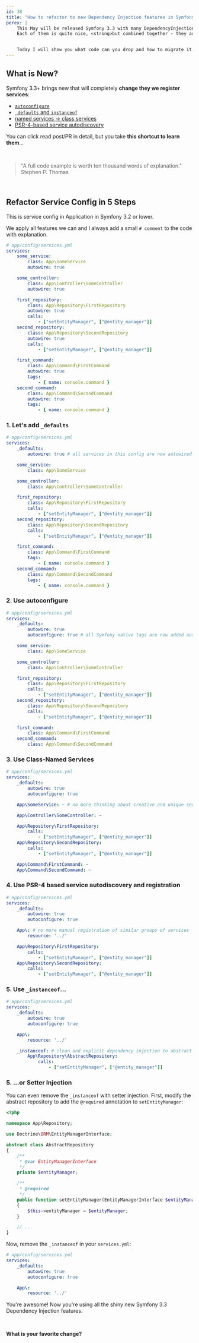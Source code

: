 ```yaml
---
id: 38
title: "How to refactor to new Dependency Injection features in Symfony 3.3"
perex: |
    This May will be released Symfony 3.3 with many DependencyInjection improvements.
    Each of them is quite nice, <strong>but combined together - they are huge jump</strong> compare to what we have now.


    Today I will show you what code can you drop and how to migrate it.
---
```


## What is New?

Symfony 3.3+ brings new that will completely **change they we register services**:

- [`autoconfigure`](https://symfony.com/blog/new-in-symfony-3-3-service-autoconfiguration)
- [`_defaults` and `instanceof`](https://symfony.com/blog/new-in-symfony-3-3-simpler-service-configuration)
- [named services → class services](https://symfony.com/blog/new-in-symfony-3-3-optional-class-for-named-services)
- [PSR-4-based service autodiscovery](https://github.com/symfony/symfony/pull/21289)

You can click read post/PR in detail, but you take **this shortcut to learn them**...

<br>

<blockquote class="blockquote text-center">
    "A full code example is worth ten thousand words of explanation."
<footer class="blockquote-footer">Stephen P. Thomas</footer>
</blockquote>

<br>


## Refactor Service Config in 5 Steps

This is service config in Application in Symfony 3.2 or lower.

We apply all features we can and I always add a small `# comment` to the code with explanation.

```yaml
# app/config/services.yml
services:
    some_service:
        class: App\SomeService
        autowire: true

    some_controller:
        class: App\Controller\SomeController
        autowire: true

    first_repository:
        class: App\Repository\FirstRepository
        autowire: true
        calls:
            - ["setEntityManager", ["@entity_manager"]]
    second_repository:
        class: App\Repository\SecondRepository
        autowire: true
        calls:
            - ["setEntityManager", ["@entity_manager"]]

    first_command:
        class: App\Command\FirstCommand
        autowire: true
        tags:
            - { name: console.command }
    second_command:
        class: App\Command\SecondCommand
        autowire: true
        tags:
            - { name: console.command }
```

### 1. Let's add `_defaults`

```yaml
# app/config/services.yml
services:
    _defaults:
        autowire: true # all services in this config are now autowired

    some_service:
        class: App\SomeService

    some_controller:
        class: App\Controller\SomeController

    first_repository:
        class: App\Repository\FirstRepository
        calls:
            - ["setEntityManager", ["@entity_manager"]]
    second_repository:
        class: App\Repository\SecondRepository
        calls:
            - ["setEntityManager", ["@entity_manager"]]

    first_command:
        class: App\Command\FirstCommand
        tags:
            - { name: console.command }
    second_command:
        class: App\Command\SecondCommand
        tags:
            - { name: console.command }
```

### 2. Use autoconfigure

```yaml
# app/config/services.yml
services:
    _defaults:
        autowire: true
        autoconfigure: true # all Symfony native tags are now added automatically

    some_service:
        class: App\SomeService

    some_controller:
        class: App\Controller\SomeController

    first_repository:
        class: App\Repository\FirstRepository
        calls:
            - ["setEntityManager", ["@entity_manager"]]
    second_repository:
        class: App\Repository\SecondRepository
        calls:
            - ["setEntityManager", ["@entity_manager"]]

    first_command:
        class: App\Command\FirstCommand
    second_command:
        class: App\Command\SecondCommand
```

### 3. Use Class-Named Services

```yaml
# app/config/services.yml
services:
    _defaults:
        autowire: true
        autoconfigure: true

    App\SomeService: ~ # no more thinking about creative and unique service name

    App\Controller\SomeController: ~

    App\Repository\FirstRepository:
        calls:
            - ["setEntityManager", ["@entity_manager"]]
    App\Repository\SecondRepository:
        calls:
            - ["setEntityManager", ["@entity_manager"]]

    App\Command\FirstCommand: ~
    App\Command\SecondCommand: ~
```

### 4. Use PSR-4 based service autodiscovery and registration

```yaml
# app/config/services.yml
services:
    _defaults:
        autowire: true
        autoconfigure: true

    App\: # no more manual registration of similar groups of services
        resource: '../'

    App\Repository\FirstRepository:
        calls:
            - ["setEntityManager", ["@entity_manager"]]
    App\Repository\SecondRepository:
        calls:
            - ["setEntityManager", ["@entity_manager"]]
```


### 5. Use `_instanceof`...

```yaml
# app/config/services.yml
services:
    _defaults:
        autowire: true
        autoconfigure: true

    App\:
        resource: '../'

    _instanceof: # clean and explicit dependency injection to abstract services
        App\Repository\AbstractRepository:
            calls:
                - ["setEntityManager", ["@entity_manager"]]
```

### 5. ...or Setter Injection

You can even remove the `_instanceof` with setter injection. First, modify the abstract repository to add the `@required` annotation to `setEntityManager`:

```php
<?php

namespace App\Repository;

use Doctrine\ORM\EntityManagerInterface;

abstract class AbstractRepository
{
    /**
     * @var EntityManagerInterface
     */
    private $entityManager;

    /**
     * @required
     */
    public function setEntityManager(EntityManagerInterface $entityManager): void
    {
        $this->entityManager = $entityManager;
    }

    // ...
}
```

Now, remove the `_instanceof` in your `services.yml`:

```yaml
# app/config/services.yml
services:
    _defaults:
        autowire: true
        autoconfigure: true

    App\:
        resource: '../'
```

You're awesome! Now you're using all the shiny new Symfony 3.3 Dependency Injection features.

<br>

**What is your favorite change?**
